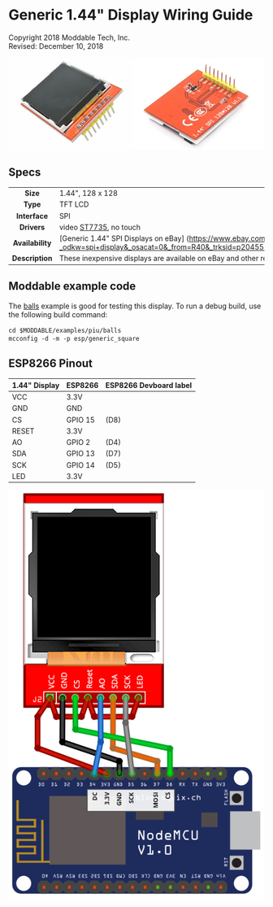 # Generic 1.44" Display Wiring Guide

Copyright 2018 Moddable Tech, Inc.  
Revised: December 10, 2018

![Generic SPI Display](images/generic-1.44-display.jpg)

## Specs

| | |
| :---: | :--- |
| **Size** | 1.44", 128 x 128
| **Type** | TFT LCD
| **Interface** | SPI
| **Drivers** | video [ST7735](../../documentation/drivers/st7735/st7735.md), no touch
| **Availability** | [Generic 1.44" SPI Displays on eBay] (https://www.ebay.com/sch/i.html?_odkw=spi+display&_osacat=0&_from=R40&_trksid=p2045573.m570.l1313.TR0.TRC0.H0.Xspi+display+1.44%22.TRS1&_nkw=spi+display+1.44%22&_sacat=0)
| **Description** | These inexpensive displays are available on eBay and other resources.

## Moddable example code

The [balls](../../examples/piu/balls/) example is good for testing this display.  To run a debug build, use the following build command:

```
cd $MODDABLE/examples/piu/balls
mcconfig -d -m -p esp/generic_square
```

## ESP8266 Pinout

| 1.44" Display | ESP8266 | ESP8266 Devboard label
| --- | --- | --- | 
| VCC | 3.3V |
| GND | GND | 
| CS | GPIO 15 | (D8)
| RESET | 3.3V | 
| AO | GPIO 2 | (D4)
| SDA | GPIO 13 | (D7) 
| SCK | GPIO 14 | (D5) 
| LED | 3.3V | 

![Generic 2.4"-2.8" wiring illustration](images/esp-generic-1.44-display.jpg)

